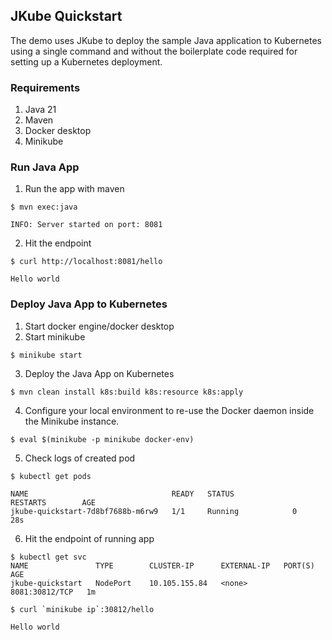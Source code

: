 ## JKube Quickstart

The demo uses JKube to deploy the sample Java application to Kubernetes using a single command
and without the boilerplate code required for setting up a Kubernetes deployment.

### Requirements
1. Java 21
2. Maven
3. Docker desktop
4. Minikube

### Run Java App

1. Run the app with maven

```shell
$ mvn exec:java

INFO: Server started on port: 8081
```

2. Hit the endpoint

```shell
$ curl http://localhost:8081/hello

Hello world
```

### Deploy Java App to Kubernetes
1. Start docker engine/docker desktop
2. Start minikube
```shell
$ minikube start
```
3. Deploy the Java App on Kubernetes
```shell
$ mvn clean install k8s:build k8s:resource k8s:apply
```
4. Configure your local environment to re-use the Docker daemon inside the Minikube instance.
```shell
$ eval $(minikube -p minikube docker-env)
```
5. Check logs of created pod
```shell
$ kubectl get pods

NAME                                READY   STATUS             RESTARTS        AGE
jkube-quickstart-7d8bf7688b-m6rw9   1/1     Running            0               28s
```
6. Hit the endpoint of running app
```shell
$ kubectl get svc
NAME               TYPE        CLUSTER-IP      EXTERNAL-IP   PORT(S)          AGE
jkube-quickstart   NodePort    10.105.155.84   <none>        8081:30812/TCP   1m

$ curl `minikube ip`:30812/hello

Hello world
```